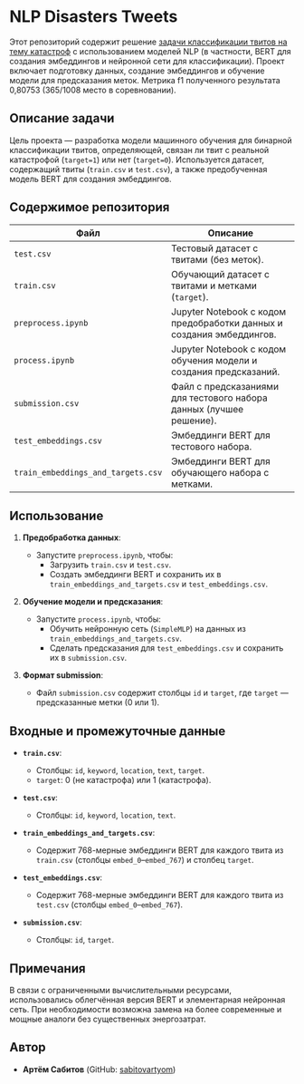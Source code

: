 # NLP Disasters Tweets

Этот репозиторий содержит решение [задачи классификации твитов на тему катастроф](https://www.kaggle.com/competitions/nlp-getting-started/data) с использованием моделей NLP (в частности, BERT для создания эмбеддингов и нейронной сети для классификации). Проект включает подготовку данных, создание эмбеддингов и обучение модели для предсказания меток. Метрика f1 полученного результата 0,80753 (365/1008 место в соревновании). 

## Описание задачи

Цель проекта — разработка модели машинного обучения для бинарной классификации твитов, определяющей, связан ли твит с реальной катастрофой (`target=1`) или нет (`target=0`). Используется датасет, содержащий твиты (`train.csv` и `test.csv`), а также предобученная модель BERT для создания эмбеддингов.

## Содержимое репозитория

| Файл                               | Описание                                                                 |
|------------------------------------|--------------------------------------------------------------------------|
| `test.csv`                         | Тестовый датасет с твитами (без меток).                                  |
| `train.csv`                        | Обучающий датасет с твитами и метками (`target`).                        |
| `preprocess.ipynb`                 | Jupyter Notebook с кодом предобработки данных и создания эмбеддингов.    |
| `process.ipynb`                    | Jupyter Notebook с кодом обучения модели и создания предсказаний.        |
| `submission.csv`                   | Файл с предсказаниями для тестового набора данных (лучшее решение).      |
| `test_embeddings.csv`              | Эмбеддинги BERT для тестового набора.                                    |
| `train_embeddings_and_targets.csv` | Эмбеддинги BERT для обучающего набора с метками.                         |


## Использование

1. **Предобработка данных**:
   - Запустите `preprocess.ipynb`, чтобы:
     - Загрузить `train.csv` и `test.csv`.
     - Создать эмбеддинги BERT и сохранить их в `train_embeddings_and_targets.csv` и `test_embeddings.csv`.

2. **Обучение модели и предсказания**:
   - Запустите `process.ipynb`, чтобы:
     - Обучить нейронную сеть (`SimpleMLP`) на данных из `train_embeddings_and_targets.csv`.
     - Сделать предсказания для `test_embeddings.csv` и сохранить их в `submission.csv`.

3. **Формат submission**:
   - Файл `submission.csv` содержит столбцы `id` и `target`, где `target` — предсказанные метки (0 или 1).

## Входные и промежуточные данные

- **`train.csv`**:
  - Столбцы: `id`, `keyword`, `location`, `text`, `target`.
  - `target`: 0 (не катастрофа) или 1 (катастрофа).

- **`test.csv`**:
  - Столбцы: `id`, `keyword`, `location`, `text`.

- **`train_embeddings_and_targets.csv`**:
  - Содержит 768-мерные эмбеддинги BERT для каждого твита из `train.csv` (столбцы `embed_0`–`embed_767`) и столбец `target`.

- **`test_embeddings.csv`**:
  - Содержит 768-мерные эмбеддинги BERT для каждого твита из `test.csv` (столбцы `embed_0`–`embed_767`).

- **`submission.csv`**:
  - Столбцы: `id`, `target`.

## Примечания

В связи с ограниченными вычислительными ресурсами, использовались облегчённая версия BERT и элементарная нейронная сеть. При необходимости возможна замена на более современные и мощные аналоги без существенных энергозатрат.

## Автор

- **Артём Сабитов** (GitHub: [sabitovartyom](https://github.com/sabitovartyom))


